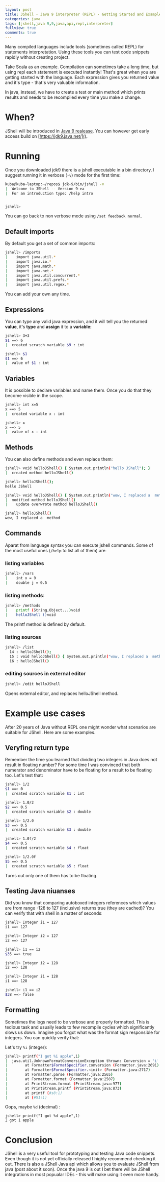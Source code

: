 ```yaml
---
layout: post
title: JShell - Java 9 interpreter (REPL) - Getting Started and Examples
categories: java
tags: [jshell,java 9,9,java,api,repl,interpreter]
fullview: true
comments: true
---
```



Many compiled languages include tools (sometimes called REPL) for statements interpretation.
Using these tools you can test code snippets rapidly without creating project.

Take Scala as an example. Compilation can sometimes take a long time, but using repl each statement is executed instantly! That's
great when you are getting started with the language. Each expression gives you returned value and it's type - that's very valuable
information.

In java, instead, we have to create a test or main method which prints results and needs to be recompiled every time you make a change.

# When?
 
JShell will be introduced in [Java 9 realease](http://www.java9countdown.xyz/). You can however get early access build 
on [https://jdk9.java.net/]().

# Running

Once you downloaded jdk9 there is a jshell executable in a bin directory. I suggest running it in verbose (`-v`) mode for the first time:

```bash
kuba@kuba-laptop:~/repos$ jdk-9/bin/jshell -v
|  Welcome to JShell -- Version 9-ea
|  For an introduction type: /help intro


jshell> 
```

You can go back to non verbose mode using `/set feedback normal`.

## Default imports

By default you get a set of common imports:

```bash
jshell> /imports
|    import java.util.*
|    import java.io.*
|    import java.math.*
|    import java.net.*
|    import java.util.concurrent.*
|    import java.util.prefs.*
|    import java.util.regex.*
```

You can add your own any time.

## Expressions

You can type any valid java expression, and it will tell you the returned **value**, it's **type** and **assign** it to a **variable**:

```bash
jshell> 3+3
$1 ==> 6
|  created scratch variable $9 : int

jshell> $1
$1 ==> 6
|  value of $1 : int

```

## Variables

It is possible to declare variables and name them. Once you do that they become visible in the scope.

```bash
jshell> int x=5
x ==> 5
|  created variable x : int

jshell> x
x ==> 5
|  value of x : int
```

## Methods

You can also define methods and even replace them:

```bash
jshell> void helloJShell() { System.out.println("hello JShell"); }
|  created method helloJShell()

jshell> helloJShell();
hello JShell

jshell> void helloJShell() { System.out.println("wow, I replaced a  method"); }
|  modified method helloJShell()
|    update overwrote method helloJShell()

jshell> helloJShell()
wow, I replaced a  method

```

## Commands

Aparat from language syntax you can execute jshell commands. Some of the most useful ones (`/help` to list all of them) are:

### listing variables

```bash
jshell> /vars
|    int x = 0
|    double j = 0.5
```

### listing methods:

```bash
jshell> /methods
|    printf (String,Object...)void
|    helloJShell ()void
```
The printf method is defined by default.

### listing sources

```bash
jshell> /list
  14 : helloJShell();
  15 : void helloJShell() { System.out.println("wow, I replaced a  method"); }
  16 : helloJShell()
```

### editing sources in external editor

```bash
jshell> /edit helloJShell
```
Opens external editor, and replaces helloJShell method.


# Example use cases

After 20 years of Java without REPL one might wonder what scenarios are suitable for JShell.
Here are some examples.

## Veryfing return type
Remember the time you learned that dividing two integers in Java does not result in floating number? For some time
I was convinced that both numerator and denominator have to be floating for a result to be floating too. Let's test that:

```bash
jshell> 1/2
$1 ==> 0
|  created scratch variable $1 : int

jshell> 1.0/2
$2 ==> 0.5
|  created scratch variable $2 : double

jshell> 1/2.0
$3 ==> 0.5
|  created scratch variable $3 : double

jshell> 1.0f/2
$4 ==> 0.5
|  created scratch variable $4 : float

jshell> 1/2.0f
$5 ==> 0.5
|  created scratch variable $5 : float
```

Turns out only one of them has to be floating.

## Testing Java niuanses

Did you know that comparing autoboxed integers references which values are from range -128 to 127 (inclusive) returns true (they are cached)?
You can verify that with shell in a matter of seconds:

```bash
jshell> Integer i1 = 127
i1 ==> 127

jshell> Integer i2 = 127
i2 ==> 127

jshell> i1 == i2
$35 ==> true

jshell> Integer i2 = 128
i2 ==> 128

jshell> Integer i1 = 128
i1 ==> 128

jshell> i1 == i2
$38 ==> false
```

## Formatting

Sometimes the logs need to be verbose and properly formatted. This is tedious task and usually leads to few recompile cycles which
significantly slows us down. Imagine you forgot what was the format sign responsible for integers. You can quickly verify that:

Let's try `%i` (integer):

```bash
jshell> printf("I got %i apple",1)
|  java.util.UnknownFormatConversionException thrown: Conversion = 'i'
|        at Formatter$FormatSpecifier.conversion (Formatter.java:2691)
|        at Formatter$FormatSpecifier.<init> (Formatter.java:2717)
|        at Formatter.parse (Formatter.java:2565)
|        at Formatter.format (Formatter.java:2507)
|        at PrintStream.format (PrintStream.java:977)
|        at PrintStream.printf (PrintStream.java:873)
|        at printf (#s8:1)
|        at (#51:1)
```

Oops, maybe `%d` (decimal) :

```shell
jshell> printf("I got %d apple",1)
I got 1 apple
```


# Conclusion

JShell is a very useful tool for prototyping and testing Java code snippets. Even though it is not yet officially released I highly recommend checking it out.
There is also a JShell Java api which allows you to evaluate JShell from java (post about it soon).
Once the java 9 is out I bet there will be JShell integrations in most popualar IDEs - this will make
using it even more handy.